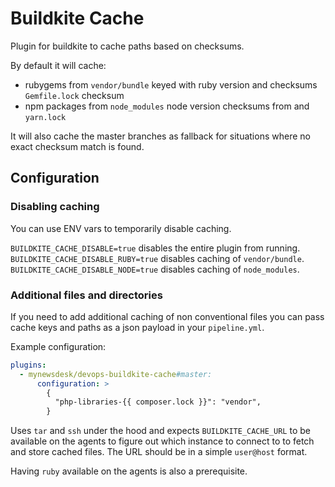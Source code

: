 # Buildkite Cache

Plugin for buildkite to cache paths based on checksums.

By default it will cache:
- rubygems from `vendor/bundle` keyed with ruby version and checksums `Gemfile.lock` checksum
- npm packages from `node_modules`  node version checksums from  and `yarn.lock`

It will also cache the master branches as fallback for situations where no exact checksum match is found.

## Configuration

### Disabling caching

You can use ENV vars to temporarily disable caching.

`BUILDKITE_CACHE_DISABLE=true` disables the entire plugin from running.
`BUILDKITE_CACHE_DISABLE_RUBY=true` disables caching of `vendor/bundle`.
`BUILDKITE_CACHE_DISABLE_NODE=true` disables caching of `node_modules`.

### Additional files and directories

If you need to add additional caching of non conventional files you can pass cache keys and paths as a json payload in your `pipeline.yml`.

Example configuration:
```yaml
plugins:
  - mynewsdesk/devops-buildkite-cache#master:
      configuration: >
        {
          "php-libraries-{{ composer.lock }}": "vendor",
        }
```

Uses `tar` and `ssh` under the hood and expects `BUILDKITE_CACHE_URL` to be available on the agents to figure out which instance to connect to to fetch and store cached files. The URL should be in a simple `user@host` format.

Having `ruby` available on the agents is also a prerequisite.

